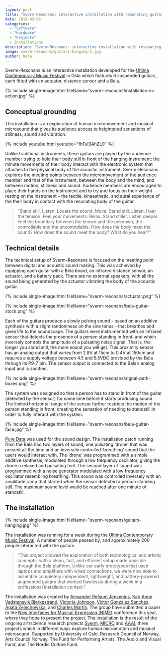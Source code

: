```yaml
---
layout: post
title: "Sverm-Resonans: interactive installation with resonating guitars and Bela"
date: 2018-03-02
categories:
  - "Software"
  - "Hardware"
  - "Projects"
  - Installations
description: "Sverm-Resonans: interactive installation with resonating guitars and Bela"
image: sverm-resonans/guitars-hanging-2.jpg
author: bela
---
```


Sverm-Resonans is an interactive installation developed for the [Ultima Contemporary Music Festival](http://ultima.no/) in Oslo which features 6 suspended guitars, each fitted with an actuator, distance sensor and a Bela.

{% include single-image.html fileName="sverm-resonans/installation-in-action.jpg" %}

## Conceptual grounding

This installation is an exploration of human micromovement and musical microsound that gives its audience access to heightened sensations of stillness, sound and vibration.

{% include youtube.html youtube="fhTuI3AhZL0" %}

Unlike traditional instruments, these guitars are played by the audience member trying to hold their body still in front of the hanging instrument: the minute movements of their body interact with the electronic system that attaches to the physical body of the acoustic instrument. Sverm-Resonans explores the meeting points between the micromovement of the audience member and that of the instrument, between the body and the mind, and between motion, stillness and sound. Audience members are encouraged to place their hands on the instrument and to try and focus on their weight resting on the instrument – the tactile, kinaesthetic, and aural experience of the their body in contact with the resonating body of the guitar.

> "Stand still. Listen. Locate the sound. Move. Stand still. Listen. Hear the tension. Feel your movements. Relax. Stand stiller. Listen deeper. Feel the boundary between the known and the unknown, the controllable and the uncontrollable. How does the body meet the sound? How does the sound meet the body? What do you hear?"


## Technical details

The technical setup of Sverm-Resonans is focused on the meeting point between digital and acoustic sound making. This was achieved by equipping each guitar with a Bela board, an infrared distance sensor, an actuator, and a battery pack. There are no external speakers, with all the sound being generated by the actuator vibrating the body of the acoustic guitar.

{% include single-image.html fileName="sverm-resonans/actuator.png" %}

{% include single-image.html fileName="sverm-resonans/bela-guitar-stock.png" %}	

Each of the guitars produce a slowly pulsing sound - based on an additive synthesis with a slight randomness on the sine tones - that breathes and gives life to the soundscape.
The guitars were instrumented with an infrared sensor that detects the presence of a person standing in front, and which inversely controls the amplitude of a pulsating noise signal. That is, the longer you stand still, the more sound you will get.
This proximity sensor has an analog output that varies from 2.8V at 15cm to 0.4V at 150cm and
requires a supply voltage between 4.5 and 5.5VDC provided by the Bela through its P9-7 pin.
The sensor output is connected to the Bela’s analog input and is sonified.

{% include single-image.html fileName="sverm-resonans/signal-path-boxes.png" %}	

The system was designed so that a person has to stand in front of the guitar (detected by the sensor) for some time before it starts producing sound. The limited horizontal range of the sensor further restricts the motion of the person standing in front, creating the sensation of needing to standstill in order to fully interact with the system.

{% include single-image.html fileName="sverm-resonans/bela-guitar-face.jpg" %}	

[Pure Data](https://github.com/BelaPlatform/Bela/wiki/Running-Puredata-patches-on-Bela) was used for the sound design. The installation patch running from the Bela had two layers of sound, one pulsating ‘drone’ that was present all the time and an inversely controlled ‘breathing’ sound that the users would interact with. The ‘drone’ was programmed with a simple additive synthesis, modulated through a low frequency oscillator, giving the drone a relaxed and pulsating feel. The second layer of sound was programmed with a noise generator modulated with a low frequency oscillator resembling breathing. This sound was controlled inversely with an amplitude ramp that started when the sensor detected a person standing still. The maximum sound level would be reached after one minute of standstill.

## The installation

{% include single-image.html fileName="sverm-resonans/guitars-hanging.jpg" %}	

The installation was running for a week during the [Ultima Contemporary Music Festival](http://ultima.no/). A number of people passed by, and approximately 200 people interacted with the guitars.

> "This project allowed the exploration of both technological and artistic concepts, with a clean, fast, and efficient setup made possible through the Bela platform. Unlike our early prototypes that used laptops and amplifiers with wired connections, we were now able to assemble completely independent, lightweight, and battery-powered augmented guitars that worked flawlessly during a week in a professional installation context."

The installation was created by [Alexander Refsum Jensenius](https://www.hf.uio.no/imv/english/people/aca/tenured/alexanje/index.html), [Kari Anne Vadstensvik Bjerkestrand](https://www.kariannebjerkestrand.no/), [Victoria Johnson](https://victoriajohnson.no/), [Victor Gonzalez Sanchez](https://www.hf.uio.no/imv/english/people/aca/temporary/vesanche/), [Agata Zelechowska](https://www.hf.uio.no/imv/english/people/aca/temporary/agatazw/index.html), and [Charles Martin](https://www.mn.uio.no/ifi/english/people/aca/charlepm/index.html). The group have submitted a paper to the [New Interfaces for Musical Expression (NIME)](http://nime2018.org/) conference this year, where they hope to present the project. The installation is the result of the ongoing art/science research projects [Sverm](https://www.uio.no/english/research/groups/fourms/projects/sverm/), [MICRO](https://www.hf.uio.no/imv/english/research/projects/micro/index.html) and [AAAI](https://www.hf.uio.no/imv/english/research/projects/acoustically-active-augmented-instruments/index.html), three projects which in different ways explore human micromotion and musical microsound. Supported by University of Oslo, Research Council of Norway, Arts Council Norway, The Fund for Performing Artists, The Audio and Visual Fund, and The Nordic Culture Fund.